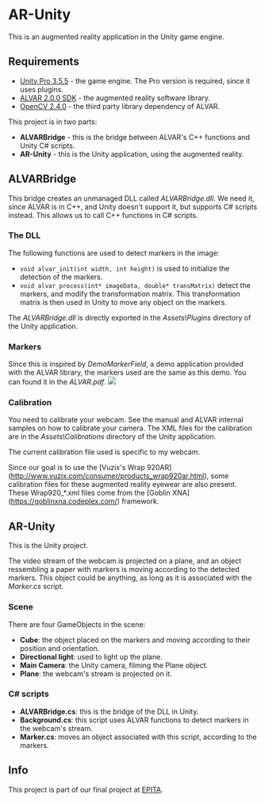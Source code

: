 AR-Unity
========
This is an augmented reality application in the Unity game engine.

Requirements
------------
* [Unity Pro 3.5.5](http://www.unity3d.com/) - the game engine. The Pro version is required, since
it uses plugins.
* [ALVAR 2.0.0 SDK](http://virtual.vtt.fi/virtual/proj2/multimedia/alvar/index.html) - the augmented
reality software library.
* [OpenCV 2.4.0](http://opencv.org/) - the third party library dependency of ALVAR.

This project is in two parts:
* **ALVARBridge** - this is the bridge between ALVAR's C++ functions and Unity C# scripts.
* **AR-Unity** - this is the Unity application, using the augmented reality.

ALVARBridge
-----------
This bridge creates an unmanaged DLL called *ALVARBridge.dll*. We need it, since ALVAR is in C++,
and Unity doesn't support it, but supports C# scripts instead. This allows us to call C++ functions
in C# scripts.

### The DLL
The following functions are used to detect markers in the image:
* `void alvar_init(int width, int height)` is used to initialize the detection of the markers.
* `void alvar_process(int* imageData, double* transMatrix)` detect the markers, and modify the
transformation matrix. This transformation matrix is then used in Unity to move any object on the
markers.

The *ALVARBridge.dll* is directly exported in the *Assets\Plugins* directory of the Unity application.

### Markers
Since this is inspired by *DemoMarkerField*, a demo application provided with the ALVAR library, the
markers used are the same as this demo. You can found it in the *ALVAR.pdf*.
<img src="https://raw.github.com/bara3r/AR-Unity/master/AR-Unity/Assets/Materials/markerfield.png"/>

### Calibration
You need to calibrate your webcam. See the manual and ALVAR internal samples on how to calibrate
your camera. The XML files for the calibration are in the *Assets\Calibrations* directory of the
Unity application.

The current calibration file used is specific to my webcam.

Since our goal is to use the [Vuzix's Wrap 920AR]
(http://www.vuzix.com/consumer/products_wrap920ar.html), some calibration files for these augmented
reality eyewear are also present. These Wrap920_*.xml files come from the [Goblin XNA]
(https://goblinxna.codeplex.com/) framework.

AR-Unity
--------
This is the Unity project.

The video stream of the webcam is projected on a plane, and an object ressembling
a paper with markers is moving according to the detected markers. This object could be anything, as
long as it is associated with the *Marker.cs* script.

### Scene
There are four GameObjects in the scene:
* **Cube**: the object placed on the markers and moving according to their position and orientation.
* **Directional light**: used to light up the plane.
* **Main Camera**: the Unity camera, filming the Plane object.
* **Plane**: the webcam's stream is projected on it.

### C# scripts
* **ALVARBridge.cs**: this is the bridge of the DLL in Unity.
* **Background.cs**: this script uses ALVAR functions to detect markers in the webcam's stream.
* **Marker.cs**: moves an object associated with this script, according to the markers.

Info
----
This project is part of our final project at [EPITA](http://epita.fr/).